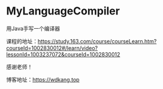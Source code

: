 # MyLanguageCompiler
用Java手写一个编译器

课程的地址：https://study.163.com/course/courseLearn.htm?courseId=1002830012#/learn/video?lessonId=1003237072&courseId=1002830012

感谢老师！

博客地址：https://wdkang.top